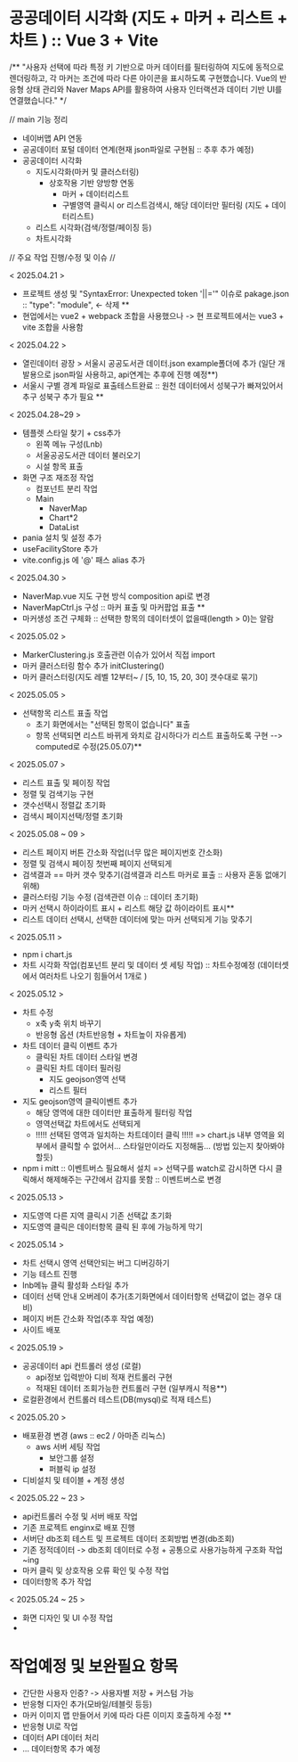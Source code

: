 # 공공데이터 시각화 (지도 + 마커 + 리스트 + 차트 ) :: Vue 3 + Vite

/**
    "사용자 선택에 따라 특정 키 기반으로 마커 데이터를 필터링하여 지도에 동적으로 렌더링하고, 각 마커는 조건에 따라 다른 아이콘을 표시하도록 구현했습니다. Vue의 반응형 상태 관리와 Naver Maps API를 활용하여 사용자 인터랙션과 데이터 기반 UI를 연결했습니다."
 */

// main 기능 정리
- 네이버맵 API 연동
- 공공데이터 포털 데이터 연계(현재 json파일로 구현됨 :: 추후 추가 예정)
- 공공데이터 시각화
    - 지도시각화(마커 및 클러스터링)
        - 상호작용 기반 양방향 연동
            - 마커 + 데이터리스트
            - 구별영역 클릭시 or 리스트검색시, 해당 데이터만 필터링 (지도 + 데이터리스트)
    - 리스트 시각화(검색/정렬/페이징 등)
    - 차트시각화


// 주요 작업 진행/수정 및 이슈 //

< 2025.04.21 >
- 프로젝트 생성 및 "SyntaxError: Unexpected token '||='" 이슈로 pakage.json :: "type": "module", ← 삭제 **
- 현업에서는 vue2 + webpack 조합을 사용했으나 -> 현 프로젝트에서는 vue3 + vite 조합을 사용함

< 2025.04.22 >
- 열린데이터 광장 > 서울시 공공도서관 데이터.json example폴더에 추가 (일단 개발용으로 json파일 사용하고, api연계는 추후에 진행 예정**)
- 서울시 구별 경계 파일로 표출테스트완료 :: 원천 데이터에서 성북구가 빠져있어서 추구 성북구 추가 필요 **

< 2025.04.28~29 >
- 템플렛 스타일 찾기 + css추가
    - 왼쪽 메뉴 구성(Lnb)
    - 서울공공도서관 데이터 불러오기
    - 시설 항목 표출
- 화면 구조 재조정 작업
    - 컴포넌트 분리 작업
    - Main
        - NaverMap
        - Chart*2
        - DataList
- pania 설치 및 설정 추가
- useFacilityStore 추가
- vite.config.js 에 '@' 패스 alias 추가

< 2025.04.30 >
- NaverMap.vue 지도 구현 방식 composition api로 변경
- NaverMapCtrl.js 구성 :: 마커 표출 및 마커팝업 표출 **
- 마커생성 조건 구체화 :: 선택한 항목의 데이터셋이 없을때(length > 0)는 알람

< 2025.05.02 >
- MarkerClustering.js 호출관련 이슈가 있어서 직접 import
- 마커 클러스터링 함수 추가 initClustering()
- 마커 클러스터링(지도 레벨 12부터~ / [5, 10, 15, 20, 30] 갯수대로 묶기)

< 2025.05.05 >
- 선택항목 리스트 표출 작업
    - 초기 화면에서는 "선택된 항목이 없습니다" 표출
    - 항목 선택되면 리스트 바뀌게 와치로 감시하다가 리스트 표출하도록 구현 --> computed로 수정(25.05.07)**

< 2025.05.07 >
- 리스트 표출 및 페이징 작업
- 정렬 및 검색기능 구현
- 갯수선택시 정렬값 초기화
- 검색시 페이지선택/정렬 초기화

< 2025.05.08 ~ 09 >
- 리스트 페이지 버튼 간소화 작업(너무 많은 페이지번호 간소화)
- 정렬 및 검색시 페이징 첫번째 페이지 선택되게
- 검색결과 == 마커 갯수 맞추기(검색결과 리스트 마커로 표출 :: 사용자 혼동 없애기 위해)
- 클러스터링 기능 수정 (검색관련 이슈 :: 데이터 초기화)
- 마커 선택시 하이라이트 표시 + 리스트 해당 값 하이라이트 표시**
- 리스트 데이터 선택시, 선택한 데이터에 맞는 마커 선택되게 기능 맞추기

< 2025.05.11 >
- npm i chart.js
- 차트 시각화 작업(컴포넌트 분리 및 데이터 셋 세팅 작업) :: 차트수정예정 (데이터셋에서 여러차트 나오기 힘들어서 1개로 )

< 2025.05.12 >
- 차트 수정
    - x축 y축 위치 바꾸기
    - 반응형 옵션 (차트반응형 + 차트높이 자유롭게)
- 차트 데이터 클릭 이벤트 추가
    - 클릭된 차트 데이터 스타일 변경
    - 클릭된 차트 데이터 필러링 
        - 지도 geojson영역 선택
        - 리스트 필터
- 지도 geojson영역 클릭이벤트 추가
    - 해당 영역에 대한 데이터만 표출하게 필터링 작업
    - 영역선택값 차트에서도 선택되게
    - !!!!! 선택된 영역과 일치하는 차트데이터 클릭 !!!!!
        => chart.js 내부 영역을 외부에서 클릭할 수 없어서... 스타일만이라도 지정해둠... (방법 있는지 찾아봐야할듯)
- npm i mitt :: 이벤트버스 필요해서 설치
    => 선택구를 watch로 감시하면 다시 클릭해서 해제해주는 구간에서 감지를 못함 :: 이벤트버스로 변경

< 2025.05.13 >
- 지도영역 다른 지역 클릭시 기존 선택값 초기화
- 지도영역 클릭은 데이터항목 클릭 된 후에 가능하게 막기

< 2025.05.14 >
- 차트 선택시 영역 선택안되는 버그 디버깅하기
- 기능 테스트 진행 
- lnb메뉴 클릭 활성화 스타일 추가
- 데이터 선택 안내 오버레이 추가(초기화면에서 데이터항목 선택값이 없는 경우 대비)
- 페이지 버튼 간소화 작업(추후 작업 예정)
- 사이트 배포

< 2025.05.19 >
- 공공데이터 api 컨트롤러 생성 (로컬)
    - api정보 입력받아 디비 적재 컨트롤러 구현
    - 적재된 데이터 조회가능한 컨트롤러 구현 (일부캐시 적용**)
- 로컬환경에서 컨트롤러 테스트(DB(mysql)로 적재 테스트)

< 2025.05.20 >
- 배포환경 변경 (aws :: ec2 / 아마존 리눅스)
    - aws 서버 세팅 작업
        - 보안그룹 설정  
        - 퍼블릭 ip 설정
- 디비설치 및 테이블 + 계정 생성 
    
< 2025.05.22 ~ 23 >
- api컨트롤러 수정 및 서버 배포 작업
- 기존 프로젝트 enginx로 배포 진행
- 서버단 db조회 테스트 및 프로젝트 데이터 조회방법 변경(db조회)
- 기존 정적데이터 -> db조회 데이터로 수정 + 공통으로 사용가능하게 구조화 작업 ~ing
- 마커 클릭 및 상호작용 오류 확인 및 수정 작업
- 데이터항목 추가 작업

< 2025.05.24 ~ 25 >
- 화면 디자인 및 UI 수정 작업
- 



# 작업예정 및 보완필요 항목 #
+ 간단한 사용자 인증? -> 사용자별 저장 + 커스텀 가능
+ 반응형 디자인 추가(모바일/테블릿 등등)
+ 마커 이미지 맵 만들어서 키에 따라 다른 이미지 호출하게 수정 **
+ 반응형 UI로 작업
+ 데이터 API 데이터 처리 
+ ... 데이터항목 추가 예정
